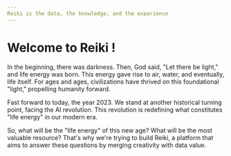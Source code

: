 ```yaml
---
Reiki is the data, the knowledge, and the experience
---
```


# Welcome to Reiki !

In the beginning, there was darkness. Then, God said, "Let there be light," and life energy was born. This energy gave rise to air, water, and eventually, life itself. For ages and ages, civilizations have thrived on this foundational "light," propelling humanity forward.&#x20;

Fast forward to today, the year 2023. We stand at another historical turning point, facing the AI revolution. This revolution is redefining what constitutes "life energy" in our modern era.&#x20;

So, what will be the "life energy" of this new age? What will be the most valuable resource? That's why we're trying to build Reiki, a platform that aims to answer these questions by merging creativity with data value.


